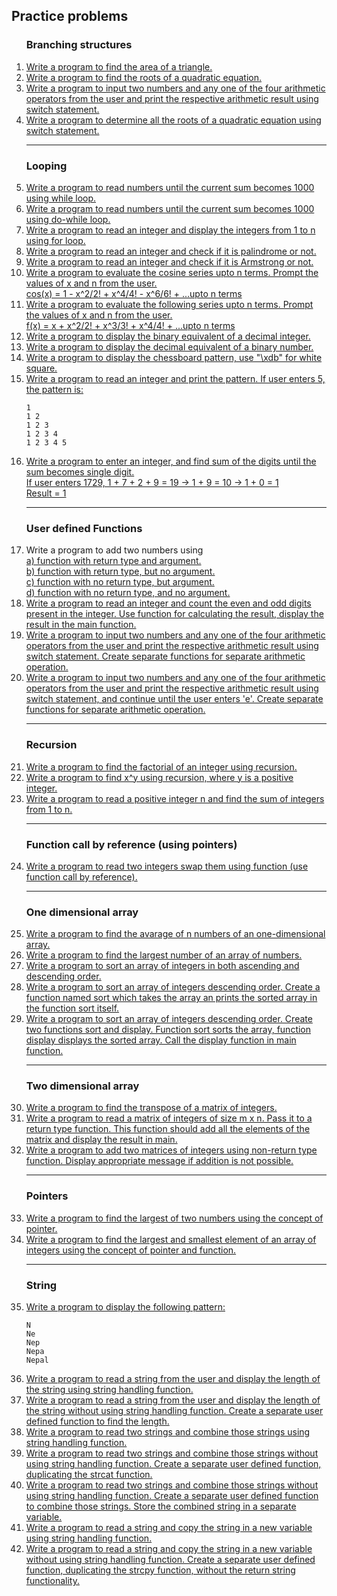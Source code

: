 ## Practice problems

<ol>
  <h3>Branching structures</h3>
  
  <li>
    <a href="./01-branching-structures/p01.c">
      Write a program to find the area of a triangle.  
    </a>
  </li>
    
  <li>
    <a href="./01-branching-structures/p02.c">Write a program to find the roots of a quadratic equation.</a>
  </li>
     
  <li>
    <a href="./01-branching-structures/p03.c">Write a program to input two numbers and any one of the four arithmetic operators from the user and print the respective arithmetic result using switch statement.</a>
  </li>
    
  <li>
    <a href="./01-branching-structures/p05.c">
      Write a program to determine all the roots of a quadratic equation using switch statement.
    </a>
  </li>
    
  <hr>

  <h3>Looping</h3>
  
  <li>
    <a href="./02-looping/p06.c">Write a program to read numbers until the current sum becomes 1000 using while loop.</a>
  </li>
  
  <li>
    <a href="./02-looping/p07.c">Write a program to read numbers until the current sum becomes 1000 using do-while loop.</a>
  </li>
    
  <li>
    <a href="./02-looping/p08.c">Write a program to read an integer and display the integers from 1 to n using for loop.</a>
  </li>
    
  <li>
    <a href="./02-looping/p09.c">Write a program to read an integer and check if it is palindrome or not.</a>
  </li>
    
  <li>
    <a href="./02-looping/p10.c">Write a program to read an integer and check if it is Armstrong or not.</a>
  </li>

  <li>
    <a href="./02-looping/p11.c">
        Write a program to evaluate the cosine series upto n terms. Prompt the values of x and n from the user.<br>
        cos(x) = 1 - x^2/2! + x^4/4! - x^6/6! + ...upto n terms
    </a>
  </li>

  <li>
    <a href="./02-looping/p12.c">
        Write a program to evaluate the following series upto n terms. Prompt the values of x and n from the user.<br>
        f(x) = x + x^2/2! + x^3/3! + x^4/4! + ...upto n terms
    </a>
  </li>

  <li>
    <a href="./02-looping/p13.c">
        Write a program to display the binary equivalent of a decimal integer.
    </a>
  </li>

  <li>
    <a href="./02-looping/p14.c">
        Write a program to display the decimal equivalent of a binary number.
    </a>
  </li>

  <li>
    <a href="./02-looping/p15.c">
        Write a program to display the chessboard pattern, use "\xdb" for white square.
    </a>
  </li>

  <li>
    <a href="./02-looping/p16.c">Write a program to read an integer and print the pattern. If user enters 5, the pattern is:</a>
    
    1
    1 2
    1 2 3
    1 2 3 4
    1 2 3 4 5
  </li>

  <li>
    <a href="./02-looping/p17.c">
        Write a program to enter an integer, and find sum of the digits until the sum becomes single digit.<br>
        If user enters 1729, 1 + 7 + 2 + 9 = 19 -> 1 + 9 = 10 -> 1 + 0 = 1<br>
        Result = 1<br>
    </a>
  </li>
    
  <hr>

  <h3>User defined Functions</h3>
  
  <li>
    Write a program to add two numbers using<br>
    <a href="./03-user-defined-functions/p18a.c">a) function with return type and argument.</a><br>
    <a href="./03-user-defined-functions/p18b.c">b) function with return type, but no argument.</a><br>
    <a href="./03-user-defined-functions/p18c.c">c) function with no return type, but argument.</a><br>
    <a href="./03-user-defined-functions/p18d.c">d) function with no return type, and no argument.</a>
  </li>

  <li>
    <a href="./03-user-defined-functions/p19.c">
      Write a program to read an integer and count the even and odd digits present in the integer.
      Use function for calculating the result, display the result in the main function.
    </a>
  </li>
  
  <li>
    <a href="./03-user-defined-functions/p20.c">
      Write a program to input two numbers and any one of the four arithmetic operators from the user and print the respective arithmetic result using switch statement.
      Create separate functions for separate arithmetic operation.
    </a>
  </li>

  <li>
    <a href="./03-user-defined-functions/p21.c">
        Write a program to input two numbers and any one of the four arithmetic operators from the user and print the respective arithmetic result using switch statement,
        and continue until the user enters 'e'. Create separate functions for separate arithmetic operation.
    </a>
  </li>
  
  <hr>

  <h3>Recursion</h3>

  <li>
    <a href="./04-recursion/p22.c">
      Write a program to find the factorial of an integer using recursion.
    </a>
  </li>

  <li>
    <a href="./04-recursion/p23.c">
      Write a program to find x^y using recursion, where y is a positive integer.
    </a>
  </li>

  <li>
    <a href="./04-recursion/p24.c">
      Write a program to read a positive integer n and find the sum of integers from 1 to n.
    </a>
  </li>

  <hr>

  <h3>Function call by reference (using pointers)</h3>
  
  <li>
    <a href="./05-function-call-by-reference/p25.c">
      Write a program to read two integers swap them using function (use function call by reference).
    </a>
  </li>

  <hr>

  <h3>One dimensional array</h3>
  
  <li>
    <a href="./06-1d-array/p26.c">
      Write a program to find the avarage of n numbers of an one-dimensional array.
    </a>
  </li>

  <li>
    <a href="./06-1d-array/p27.c">
      Write a program to find the largest number of an array of numbers.
    </a>
  </li>

  <li>
    <a href="./06-1d-array/p28.c">
      Write a program to sort an array of integers in both ascending and descending order.
    </a>
  </li>

  <li>
    <a href="./06-1d-array/p29.c">
      Write a program to sort an array of integers descending order. Create a function named sort which takes the array an prints the sorted array in the function sort itself.
    </a>
  </li>

  <li>
    <a href="./06-1d-array/p30.c">
      Write a program to sort an array of integers descending order. Create two functions sort and display. Function sort sorts the array, function display displays the sorted array. Call the display function in main function.
    </a>
  </li>
  
  <hr>

  <h3>Two dimensional array</h3>
  
  <li>
    <a href="./07-2d-array/p01.c">
      Write a program to find the transpose of a matrix of integers.
    </a>
  </li>

  <li>
    <a href="./07-2d-array/p02.c">
      Write a program to read a matrix of integers of size m x n. Pass it to a return type function. This function should add all the elements of the matrix and display the result in main.
    </a>
  </li>
  
  <li>
    <a href="./07-2d-array/p03.c">
      Write a program to add two matrices of integers using non-return type function. Display appropriate message if addition is not possible.
    </a>
  </li>
  
  <hr>

  <h3>Pointers</h3>
  
  <li>
    <a href="./08-pointers/p01.c">
      Write a program to find the largest of two numbers using the concept of pointer.
    </a>
  </li>

  <li>
    <a href="./08-pointers/p02.c">
      Write a program to find the largest and smallest element of an array of integers using the concept of pointer and function.
    </a>
  </li>

  <hr>

  <h3>String</h3>
  
  <li>
    <a href="./09-string/p01.c">
      Write a program to display the following pattern:
    </a>

    N
    Ne
    Nep
    Nepa
    Nepal

  </li>

  <li>
    <a href="./09-string/p02.c">
      Write a program to read a string from the user and display the length of the string using string handling function.
    </a>
  </li>

  <li>
    <a href="./09-string/p03.c">
      Write a program to read a string from the user and display the length of the string without using string handling function. Create a separate user defined function to find the length.
    </a>
  </li>
  
  <li>
    <a href="./09-string/p04.c">
      Write a program to read two strings and combine those strings using string handling function.
    </a>
  </li>

  <li>
    <a href="./09-string/p05.c">
      Write a program to read two strings and combine those strings without using string handling function. Create a separate user defined function, duplicating the strcat function.
    </a>
  </li>

  <li>
    <a href="./09-string/p06.c">
      Write a program to read two strings and combine those strings without using string handling function. Create a separate user defined function to combine those strings. Store the combined string in a separate variable.
    </a>
  </li>

  <li>
    <a href="./09-string/p07.c">
      Write a program to read a string and copy the string in a new variable using string handling function.
    </a>
  </li>

  <li>
    <a href="./09-string/p08.c">
      Write a program to read a string and copy the string in a new variable without using string handling function. Create a separate user defined function, duplicating the strcpy function, without the return string functionality.
    </a>
  </li>
</ol>
